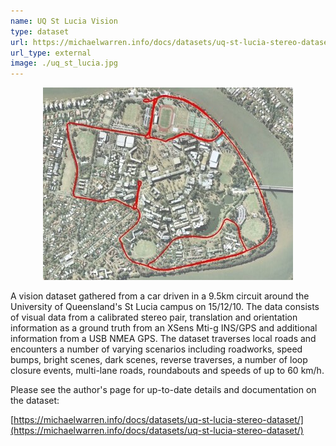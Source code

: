 ```yaml
---
name: UQ St Lucia Vision
type: dataset
url: https://michaelwarren.info/docs/datasets/uq-st-lucia-stereo-dataset/
url_type: external
image: ./uq_st_lucia.jpg
---
```


<p align="center"><img src="./uq_st_lucia.jpg" alt="Overview of traversed path in UQ St Lucia dataset"/></p>

A vision dataset gathered from a car driven in a 9.5km circuit around the University of Queensland's St Lucia campus on 15/12/10. The data consists of visual data from a calibrated stereo pair, translation and orientation information as a ground truth from an XSens Mti-g INS/GPS and additional information from a USB NMEA GPS. The dataset traverses local roads and encounters a number of varying scenarios including roadworks, speed bumps, bright scenes, dark scenes, reverse traverses, a number of loop closure events, multi-lane roads, roundabouts and speeds of up to 60 km/h.

Please see the author's page for up-to-date details and documentation on the dataset:

[https://michaelwarren.info/docs/datasets/uq-st-lucia-stereo-dataset/](https://michaelwarren.info/docs/datasets/uq-st-lucia-stereo-dataset/)

